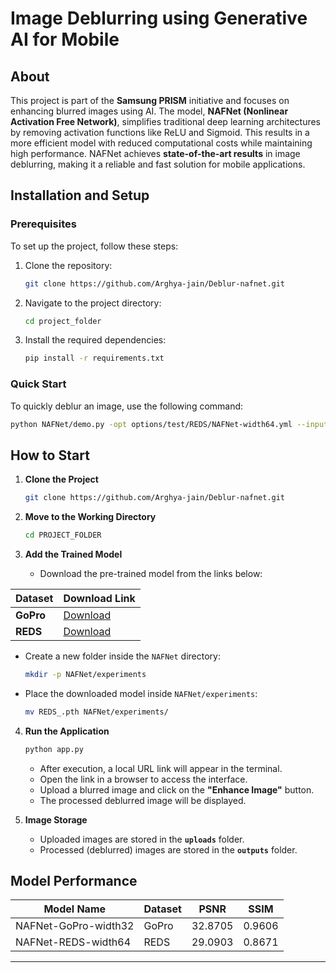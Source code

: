 # Image Deblurring using Generative AI for Mobile

## About
This project is part of the **Samsung PRISM** initiative and focuses on enhancing blurred images using AI. The model, **NAFNet (Nonlinear Activation Free Network)**, simplifies traditional deep learning architectures by removing activation functions like ReLU and Sigmoid. This results in a more efficient model with reduced computational costs while maintaining high performance. NAFNet achieves **state-of-the-art results** in image deblurring, making it a reliable and fast solution for mobile applications.

## Installation and Setup

### Prerequisites
To set up the project, follow these steps:

1. Clone the repository:
   ```sh
   git clone https://github.com/Arghya-jain/Deblur-nafnet.git
   ```
2. Navigate to the project directory:
   ```sh
   cd project_folder
   ```
3. Install the required dependencies:
   ```sh
   pip install -r requirements.txt
   ```

### Quick Start
To quickly deblur an image, use the following command:
```sh
python NAFNet/demo.py -opt options/test/REDS/NAFNet-width64.yml --input_path uploads/101.png --output_path outputs/deblur_img.png
```

## How to Start

1. **Clone the Project**
   ```sh
   git clone https://github.com/Arghya-jain/Deblur-nafnet.git
   ```

2. **Move to the Working Directory**
   ```sh
   cd PROJECT_FOLDER
   ```

3. **Add the Trained Model**
   - Download the pre-trained model from the links below:

| Dataset | Download Link |
|---------|--------------|
| **GoPro** | [Download](https://drive.google.com/file/d/1S0PVRbyTakYY9a82kujgZLbMihfNBLfC/view) |
| **REDS**  | [Download](https://drive.google.com/file/d/14D4V4raNYIOhETfcuuLI3bGLB-OYIv6X/view) |

   - Create a new folder inside the `NAFNet` directory:
     ```sh
     mkdir -p NAFNet/experiments
     ```
   - Place the downloaded model inside `NAFNet/experiments`:
     ```sh
     mv REDS_.pth NAFNet/experiments/
     ```

4. **Run the Application**
   ```sh
   python app.py
   ```
   - After execution, a local URL link will appear in the terminal.
   - Open the link in a browser to access the interface.
   - Upload a blurred image and click on the **"Enhance Image"** button.
   - The processed deblurred image will be displayed.

5. **Image Storage**
   - Uploaded images are stored in the **`uploads`** folder.
   - Processed (deblurred) images are stored in the **`outputs`** folder.

## Model Performance

| Model Name               | Dataset | PSNR  | SSIM  |
|--------------------------|---------|-------|-------|
| NAFNet-GoPro-width32     | GoPro   | 32.8705 | 0.9606 |
| NAFNet-REDS-width64      | REDS    | 29.0903 | 0.8671 |

---


